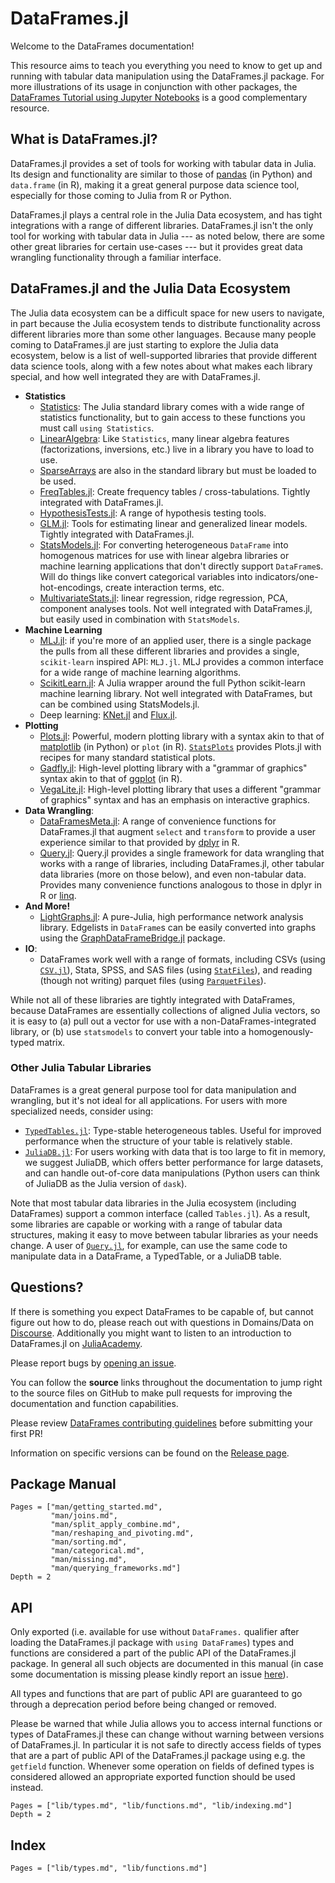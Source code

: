 # DataFrames.jl

Welcome to the DataFrames documentation!

This resource aims to teach you everything you need
to know to get up and running with tabular data manipulation using the DataFrames.jl package.
For more illustrations of its usage in conjunction with other packages, the
[DataFrames Tutorial using Jupyter Notebooks](https://github.com/bkamins/Julia-DataFrames-Tutorial/)
is a good complementary resource.

## What is DataFrames.jl?

DataFrames.jl provides a set of tools for working with tabular data
in Julia. Its design and functionality are similar to those of
[pandas](https://pandas.pydata.org/)
(in Python) and `data.frame` (in R), making it a great general purpose
data science tool, especially for those coming to Julia from R or Python.

DataFrames.jl plays a central role in the Julia Data ecosystem, and has
tight integrations with a range of different libraries. DataFrames.jl isn't the
only tool for working with tabular data in Julia --- as noted below, there are
some other great libraries for certain use-cases --- but it provides great
data wrangling functionality through a familiar interface.

## DataFrames.jl and the Julia Data Ecosystem

The Julia data ecosystem can be a difficult space for new users to navigate,
in part because the Julia ecosystem tends to distribute functionality across
different libraries more than some other languages.
Because many people coming to DataFrames.jl are just starting to explore the
Julia data ecosystem, below is a list of well-supported libraries that
provide different data science tools, along with a few notes about
what makes each library special, and how well integrated they are with
DataFrames.jl.


- **Statistics**
    - [Statistics](https://docs.julialang.org/en/v1/stdlib/Statistics/): The Julia standard library comes with a wide range of statistics functionality, but to gain access to these functions you must call `using Statistics`.
    - [LinearAlgebra](https://docs.julialang.org/en/v1/stdlib/LinearAlgebra/): Like `Statistics`, many linear algebra features (factorizations, inversions, etc.) live in a library you have to load to use.
    - [SparseArrays](https://docs.julialang.org/en/v1/stdlib/SparseArrays/) are also in the standard library but must be loaded to be used. 
    - [FreqTables.jl](https://github.com/nalimilan/FreqTables.jl): Create frequency tables / cross-tabulations.
      Tightly integrated with DataFrames.jl.
    - [HypothesisTests.jl](https://juliastats.org/HypothesisTests.jl/stable/): A range of hypothesis testing tools.
    - [GLM.jl](https://juliastats.org/GLM.jl/stable/manual/): Tools for estimating linear and generalized linear models.
      Tightly integrated with DataFrames.jl.
    - [StatsModels.jl](https://juliastats.org/StatsModels.jl/stable/): For converting heterogeneous `DataFrame` into homogenous matrices for use with linear algebra libraries or machine learning applications that don't directly support `DataFrame`s. Will do things like convert categorical variables into indicators/one-hot-encodings, create interaction terms, etc.
    - [MultivariateStats.jl](https://multivariatestatsjl.readthedocs.io/en/stable/index.html): linear regression, ridge regression, PCA, component analyses tools. Not well integrated with DataFrames.jl, but easily used in combination with `StatsModels`.
- **Machine Learning**
    - [MLJ.jl](https://github.com/alan-turing-institute/MLJ.jl): if you're more of an applied user, there is a single package the pulls from all these different libraries and provides a single, `scikit-learn` inspired API: `MLJ.jl`. MLJ provides a common interface for a wide range of machine learning algorithms. 
    - [ScikitLearn.jl](https://cstjean.github.io/ScikitLearn.jl/stable/): A Julia wrapper around the full Python scikit-learn machine learning library. Not well integrated with DataFrames, but can be combined using StatsModels.jl.
    - Deep learning: [KNet.jl](https://denizyuret.github.io/Knet.jl/stable/tutorial/#Introduction-to-Knet-1) and [Flux.jl](https://github.com/FluxML/Flux.jl). 
- **Plotting**
    - [Plots.jl](http://docs.juliaplots.org/latest/): Powerful, modern plotting library with a syntax akin to that of [matplotlib](https://matplotlib.org/) (in Python) or `plot` (in R).
      [`StatsPlots`](http://docs.juliaplots.org/latest/tutorial/#Using-Plot-Recipes-1) provides Plots.jl with recipes for many standard statistical plots.
    - [Gadfly.jl](http://gadflyjl.org/stable/): High-level plotting library with a "grammar of graphics" syntax akin to that of [ggplot](https://ggplot2.tidyverse.org/reference/ggplot.html) (in R).
    - [VegaLite.jl](https://www.queryverse.org/VegaLite.jl/stable/): High-level plotting library that uses a different "grammar of graphics" syntax and has an emphasis on interactive graphics.
- **Data Wrangling**:
    - [DataFramesMeta.jl](https://github.com/JuliaData/DataFramesMeta.jl): A range of convenience functions for DataFrames.jl that augment `select` and `transform` to provide a user experience similar to that provided by [dplyr](https://dplyr.tidyverse.org/) in R.
    - [Query.jl](https://github.com/queryverse/Query.jl): Query.jl provides a single framework for data wrangling that works with a range of libraries, including DataFrames.jl, other tabular data libraries (more on those below), and even non-tabular data. Provides many convenience functions analogous to those in dplyr in R or
      [linq](https://en.wikipedia.org/wiki/Language_Integrated_Query).
- **And More!**
    - [LightGraphs.jl](https://github.com/JuliaGraphs/LightGraphs.jl): A pure-Julia, high performance network analysis library. Edgelists in `DataFrame`s can be easily converted into graphs using the [GraphDataFrameBridge.jl](https://github.com/JuliaGraphs/GraphDataFrameBridge.jl) package.
- **IO**:
    - DataFrames work well with a range of formats, including CSVs (using [`CSV.jl`](https://github.com/JuliaData/CSV.jl)), Stata, SPSS, and SAS files (using [`StatFiles`](https://github.com/queryverse/StatFiles.jl)), and reading (though not writing) parquet files (using [`ParquetFiles`](https://github.com/queryverse/ParquetFiles.jl)).

While not all of these libraries are tightly integrated with DataFrames, because
DataFrames are essentially collections of aligned Julia vectors, so it is easy
to (a) pull out a vector for use with a non-DataFrames-integrated library, or (b)
use `statsmodels` to convert your table into a homogenously-typed matrix.

### Other Julia Tabular Libraries

DataFrames is a great general purpose tool for data manipulation and
wrangling, but it's not ideal for all applications. For users with more
specialized needs, consider using:

- [`TypedTables.jl`](https://juliadata.github.io/TypedTables.jl/stable/): Type-stable heterogeneous tables. Useful for improved performance when the structure of your table is relatively stable.
- [`JuliaDB.jl`](https://juliadata.github.io/JuliaDB.jl/stable/): For users working with data that is too large to fit in memory, we suggest JuliaDB, which offers better performance for large datasets, and can handle out-of-core data manipulations (Python users can think of JuliaDB as the Julia version of `dask`).

Note that most tabular data libraries in the Julia ecosystem (including DataFrames) support a common interface (called `Tables.jl`). As a result, some libraries are
capable or working with a range of tabular data structures, making it easy to
move between tabular libraries as your needs change. A user of
[`Query.jl`](https://github.com/queryverse/Query.jl), for example, can use the
same code to manipulate data in a DataFrame, a TypedTable, or a JuliaDB table.

## Questions?

If there is something you expect DataFrames to be capable of, but
cannot figure out how to do, please reach out with questions in Domains/Data on
[Discourse](https://discourse.julialang.org/new-topic?title=[DataFrames%20Question]:%20&body=%23%20Question:%0A%0A%23%20Dataset%20(if%20applicable):%0A%0A%23%20Minimal%20Working%20Example%20(if%20applicable):%0A&category=Domains/Data&tags=question). Additionally you might want to listen to an introduction to DataFrames.jl on [JuliaAcademy](https://juliaacademy.com/p/introduction-to-dataframes-jl).

Please report bugs by
[opening an issue](https://github.com/JuliaData/DataFrames.jl/issues/new).

You can follow
the **source** links throughout the documentation to jump right to the
source files on GitHub to make pull requests for improving the documentation and function
capabilities.

Please review
[DataFrames contributing guidelines](https://github.com/JuliaData/DataFrames.jl/blob/master/CONTRIBUTING.md)
before submitting your first PR!

Information on specific versions can be found on the [Release page](https://github.com/JuliaData/DataFrames.jl/releases).

## Package Manual

```@contents
Pages = ["man/getting_started.md",
         "man/joins.md",
         "man/split_apply_combine.md",
         "man/reshaping_and_pivoting.md",
         "man/sorting.md",
         "man/categorical.md",
         "man/missing.md",
         "man/querying_frameworks.md"]
Depth = 2
```

## API

Only exported (i.e. available for use without `DataFrames.` qualifier after
loading the DataFrames.jl package with `using DataFrames`) types and functions
are considered a part of the public API of the DataFrames.jl package. In general
all such objects are documented in this manual (in case some documentation is
missing please kindly report an issue
[here](https://github.com/JuliaData/DataFrames.jl/issues/new)).

All types and functions that are part of public API are guaranteed to go through
a deprecation period before being changed or removed.

Please be warned that while Julia allows you to access internal functions or
types of DataFrames.jl these can change without warning between versions of
DataFrames.jl. In particular it is not safe to directly access fields of types
that are a part of public API of the DataFrames.jl package using e.g. the
`getfield` function. Whenever some operation on fields of defined types is
considered allowed an appropriate exported function should be used instead.

```@contents
Pages = ["lib/types.md", "lib/functions.md", "lib/indexing.md"]
Depth = 2
```

## Index

```@index
Pages = ["lib/types.md", "lib/functions.md"]
```
